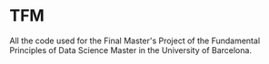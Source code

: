 # TFM

All the code used for the Final Master's Project of the Fundamental Principles of Data Science Master in the University of Barcelona.
